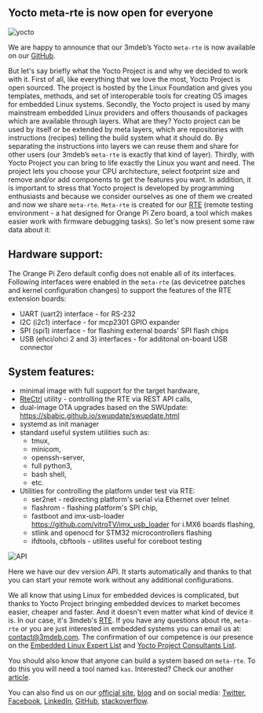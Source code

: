 ﻿---
post_title: Yocto meta-rte is now open for everyone
author: Marta Szelecka
layout: post
published: false
post_date:

tags:
    - Yocto
    - meta-rte
    - linux
    - rte
categories:
    - OS Dev
---

## Yocto meta-rte is now open for everyone

![yocto](https://3mdeb.com/wp-content/uploads/2019/02/YoctoProject_Logo_RGB.jpg)

We are happy to announce that our 3mdeb’s Yocto `meta-rte` is now available on our [GitHub](https://github.com/3mdeb/meta-rte).

But let's say briefly what the Yocto Project is and why we decided to work with it.
First of all, like everything that we love the most, Yocto Project is open sourced.
The project is hosted by the Linux Foundation and gives you templates, methods, and set
of interoperable tools for creating OS images for embedded Linux systems.
Secondly, the Yocto project is used by many mainstream embedded Linux providers and offers
thousands of packages which are available through layers. What are they? Yocto project
can be used by itself or be extended by meta layers, which are repositories with instructions
(recipes) telling the build system what it should do. By separating the instructions into layers
we can reuse them and share for other users (our 3mdeb’s `meta-rte` is exactly
that kind of layer). Thirdly, with Yocto Project you can bring to life exactly the Linux
you want and need. The project lets you choose your CPU architecture, select footprint size and
remove and/or add components to get the features you want. In addition, it is important to stress
that Yocto project is developed by programming enthusiasts and because we consider ourselves
as one of them we created and now we share `meta-rte`. `Meta-rte` is created for our [RTE](https://shop.3mdeb.com/product/rte/)
(remote testing environment - a hat designed for Orange Pi Zero board, a tool which makes easier
work with firmware debugging tasks). So let's now present some raw data about it:

## Hardware support:

The Orange Pi Zero default config does not enable all of its interfaces.
Following interfaces were enabled in the `meta-rte`
(as devicetree patches and kernel configuration changes) to support the
features of the RTE extension boards:
  * UART (uart2) interface - for RS-232
  * I2C (i2c1) interface - for mcp2301 GPIO expander
  * SPI (spi1) interface - for flashing external boards' SPI flash chips
  * USB (ehci/ohci 2 and 3) interfaces - for additonal on-board USB connector

## System features:

* minimal image with full support for the target hardware,
* [RteCtrl](https://github.com/3mdeb/RteCtrl) utility - controlling the RTE via REST API calls,
* dual-image OTA upgrades based on the SWUpdate: https://sbabic.github.io/swupdate/swupdate.html
* systemd as init manager
* standard useful system utilities such as:
  * tmux,
  * minicom,
  * openssh-server,
  * full python3,
  * bash shell,
  * etc.
* Utilities for controlling the platform under test via RTE:
  * ser2net - redirecting platform's serial via Ethernet over telnet
  * flashrom - flashing platform's SPI chip,
  * fastboot and imx-usb-loader https://github.com/vitroTV/imx_usb_loader for
    i.MX6 boards flashing,
  * stlink and openocd for STM32 microcontrollers flashing
  * ifdtools, cbftools - utilites useful for coreboot testing

![API](https://3mdeb.com/wp-content/uploads/2019/02/REST-API.png)

Here we have our dev version API. It starts automatically and thanks to that you can
start your remote work without any additional configurations.

We all know that using Linux for embedded devices is complicated,
but thanks to Yocto Project bringing embedded devices to market becomes easier, cheaper
and faster. And it doesn't even matter what kind of device it is. In our case, it's 3mdeb's
[RTE](https://shop.3mdeb.com/product/rte/). If you have any questions about rte, `meta-rte`
or you are just interested in embedded systems you can email us at: contact@3mdeb.com.
The confirmation of our competence is our presence on the [Embedded Linux Expert List](https://elinux.org/Experts#The_List)
and [Yocto Project Consultants List](https://www.yoctoproject.org/community/consultants/).

You should also know that anyone can build a system based on `meta-rte`. To do this you will
need a tool named `kas`. Interested? Check our another [article]((link-TBD)).

You can also find us on our [official site](https://3mdeb.com/), [blog](https://3mdeb.com/news-ideas/)
and on social media: [Twitter](https://twitter.com/3mdeb_com),
[Facebook](https://www.facebook.com/3mdeb), [LinkedIn](https://www.linkedin.com/company/3mdeb),
[GitHub](https://github.com/3mdeb),
[stackoverflow](https://stackoverflow.com/users/587395/piotr-kr%C3%B3l).
